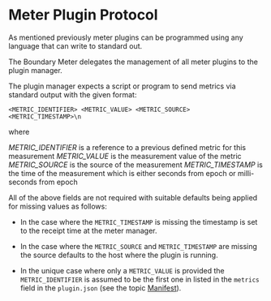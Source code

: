 # Meter Plugin Protocol
As mentioned previously meter plugins can be programmed using any language that can write to standard out.

The Boundary Meter delegates the management of all meter plugins to the plugin manager.

The plugin manager expects a script or program to send metrics via standard output with the given format:

```
<METRIC_IDENTIFIER> <METRIC_VALUE> <METRIC_SOURCE> <METRIC_TIMESTAMP>\n
```

where

_METRIC_IDENTIFIER_ is a reference to a previous defined metric for this measurement
_METRIC_VALUE_ is the measurement value of the metric
_METRIC_SOURCE_ is the source of the measurement
_METRIC_TIMESTAMP_ is the time of the measurement which is either seconds from epoch or milli-seconds from epoch

All of the above fields are not required with suitable defaults being applied for missing values as follows:

- In the case where the `METRIC_TIMESTAMP` is missing the timestamp is set to the receipt time at the meter manager.

- In the case where the `METRIC_SOURCE` and `METRIC_TIMESTAMP` are missing the source defaults to the host where the plugin is running.

- In the unique case where only a `METRIC_VALUE` is provided the `METRIC_IDENTIFIER` is assumed to be the first one in listed in the `metrics` field in the `plugin.json` (see the topic [Manifest](manifest.md)).



